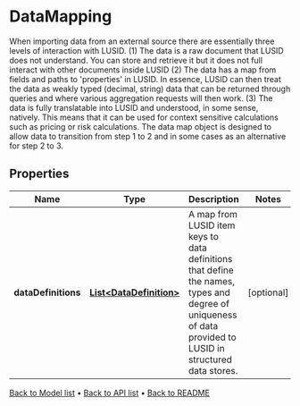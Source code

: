 

# DataMapping

When importing data from an external source there are essentially three levels of interaction with LUSID. (1) The data is a raw document that LUSID does not understand. You can store and retrieve it but it does not full interact with other documents inside LUSID (2) The data has a map from fields and paths to 'properties' in LUSID. In essence, LUSID can then treat the data as weakly typed (decimal, string) data that can be returned through queries  and where various aggregation requests will then work. (3) The data is fully translatable into LUSID and understood, in some sense, natively. This means that it can be used for context sensitive calculations such as pricing or risk calculations. The data map object is designed to allow data to transition from step 1 to 2 and in some cases as an alternative for step 2 to 3.

## Properties

| Name | Type | Description | Notes |
|------------ | ------------- | ------------- | -------------|
|**dataDefinitions** | [**List&lt;DataDefinition&gt;**](DataDefinition.md) | A map from LUSID item keys to data definitions that define the names, types and degree of uniqueness of data provided to LUSID in structured data stores. |  [optional] |



[Back to Model list](../README.md#documentation-for-models) &#8226; [Back to API list](../README.md#documentation-for-api-endpoints) &#8226; [Back to README](../README.md)



